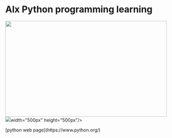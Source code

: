 # Alx Python programming learning 

<div style="margin: auto;">
	<img src="https://upload.wikimedia.org/wikipedia/commons/f/f8/Python_logo_and_wordmark.svg" width="100%" height="300px"/>
<img src="https://rails-assets.alx-apply.hbtn.io/assets/brand_alx/school-logo_tablet-3839f287a4a91e5e6a4c96cde84e9c19b13c1ffedb6771344ea29bed450e48d0.png"

width="500px" height="500px"/>
</div>
[python web page](https://www.python.org/)